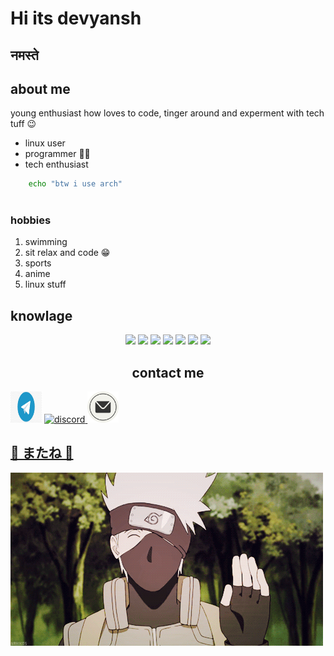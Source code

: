 # Hi its devyansh
##                     नमस्ते
## about me
young enthusiast how loves to code, tinger around and experment with tech tuff 😉
- linux user
- programmer 👩‍💻
- tech enthusiast

```sh
    echo "btw i use arch"
    
```

### hobbies
1. swimming
2. sit relax and code 😁
3. sports 
4. anime
5. linux stuff
## knowlage

<p align="center">
    <img src="https://img.shields.io/badge/python%20-%23323330.svg?&style=for-the-badge&logo=python"/>
    <img src="https://img.shields.io/badge/oracle%20-%23323330.svg?&style=for-the-badge&logo=oracle"/>
    <img src="https://img.shields.io/badge/vercel%20-%23323330.svg?&style=for-the-badge&logo=vercel"/>
    <img src="https://img.shields.io/badge/node.js%20-%23323330.svg?&style=for-the-badge&logo=node.js"/>
    <img src="https://img.shields.io/badge/javascript%20-%23323330.svg?&style=for-the-badge&logo=javascript"/>
    <img src="https://img.shields.io/badge/git%20-%23323330.svg?&style=for-the-badge&logo=git"/>
    <img src="https://img.shields.io/badge/ArchLinux%20-%23323330.svg?&style=for-the-badge&logo=archlinux"/>
  </p>

<h2 align="center"> contact me </h2>
<div>
<a href="https://t.me/devyansh_nayak"> <img src="https://raw.githubusercontent.com/devyanshnayak/devyanshnayak/refs/heads/main/src/telegram.webp" alt="telegram" width="50" height="50"/></a>
<a href="#bye"> <img src="https://raw.githubusercontent.com/devyanshnayak/devyanshnayak/refs/heads/main/src/discorde.jpeg" alt="discord" width="50" height="50"/> </a>
<a href="maleto:devyanshnayak@gmail.com"><img src="https://raw.githubusercontent.com/devyanshnayak/devyanshnayak/refs/heads/main/src/email.svg" alt="male" width="50" height="50"/>

## **👋 またね 👋**
<img src="https://raw.githubusercontent.com/devyanshnayak/devyanshnayak/refs/heads/main/src/kakashi.gif" alt="bye" align="center">
